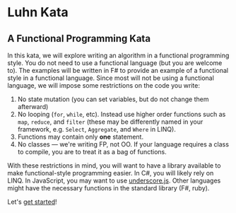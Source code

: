 # Luhn Kata
## A Functional Programming Kata

In this kata, we will explore writing an algorithm in a functional programming style. You do not need to use a functional language (but you are welcome to). The examples will be written in F# to provide an example of a functional style in a functional language. Since most will not be using a functional language, we will impose some restrictions on the code you write:

1. No state mutation (you can set variables, but do not change them afterward)
2. No looping (`for`, `while`, etc). Instead use higher order functions such as `map`, `reduce`, and `filter` (these may be differently named in your framework, e.g. `Select`, `Aggregate`, and `Where` in LINQ).
3. Functions may contain only **one** statement.
4. No classes &mdash; we're writing FP, not OO. If your language requires a class to compile, you are to treat it as a bag of functions.

With these restrictions in mind, you will want to have a library available to make functional-style programming easier. In C#, you will likely rely on LINQ. In JavaScript, you may want to use [underscore.js](http://underscorejs.org). Other languages might have the necessary functions in the standard library (F#, ruby).

Let's [get started](step-1.md)!
